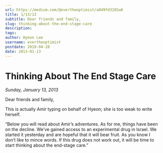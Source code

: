 ```yaml
---
url: https://medium.com/@evertheoptimist/a049fd3285a6
title: 1/13/13
subtitle: Dear friends and family,
slug: thinking-about-the-end-stage-care
description: 
tags: 
author: Hyeon Lee
username: evertheoptimist
postdate: 2019-04-28
date: 2013-01-13
---
```


# Thinking About The End Stage Care

*Sunday, January 13, 2013*

Dear friends and family,

This is actually Amir typing on behalf of Hyeon; she is too weak to write herself.

“Below you will read about Amir’s adventures. As for me, things have been on the decline. We’ve gained access to an experimental drug in Israel. We started it yesterday and are hopeful that it will bear fruit. As you know I don’t like to mince words. If this drug does not work out, it will be time to start thinking about the end-stage care.”
